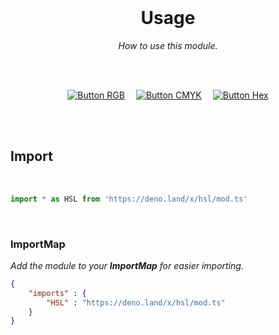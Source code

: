
<br>

<div align = center>

# Usage

*How to use this module.*

<br>
<br>

[![Button RGB]][RGB]   
[![Button CMYK]][CMYK]   
[![Button Hex]][Hex]

</div>

<br>
<br>

## Import

<br>

```JavaScript
import * as HSL from 'https://deno.land/x/hsl/mod.ts'
```

<br>

### ImportMap

*Add the module to your **ImportMap** for easier importing.*

```JSON
{
    "imports" : {
        "HSL" : "https://deno.land/x/hsl/mod.ts"
    }
}
```

<br>


<!----------------------------------------------------------------------------->

[CMYK]: Sources/CMYK.md
[RGB]: Sources/RGB.md
[Hex]: Sources/Hex.md


<!---------------------------------[ Buttons ]--------------------------------->

[Button CMYK]: https://img.shields.io/badge/CMYK-04ACE6?style=for-the-badge
[Button RGB]: https://img.shields.io/badge/RGB-37814A?style=for-the-badge
[Button Hex]: https://img.shields.io/badge/Hex-EF2D5E?style=for-the-badge
